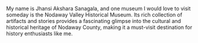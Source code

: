 My name is Jhansi Akshara Sanagala, and one museum I would love to visit someday is the Nodaway Valley Historical Museum. Its rich collection of artifacts and stories provides a fascinating glimpse into the cultural and historical heritage of Nodaway County, making it a must-visit destination for history enthusiasts like me.
